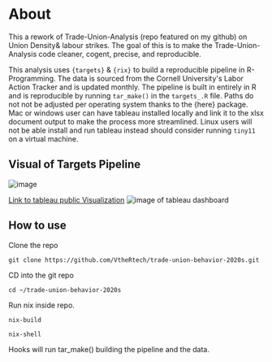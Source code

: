# About

This a rework of Trade-Union-Analysis (repo featured on my github) on Union Density& labour strikes. The goal of this is to make the Trade-Union-Analysis code cleaner, cogent, precise, and reproducible.

This analysis uses `{targets}` & `{rix}` to build a reproducible pipeline in R-Programming. The data is sourced from the Cornell University's Labor Action Tracker and is updated monthly. The pipeline is built in entirely in R and is reproducible by running `tar_make()` in the `targets_.R` file. Paths do not not be adjusted per operating system thanks to the {here} package. Mac or windows user can have tableau installed locally and link it to the xlsx document output to make the process more streamlined. Linux users will not be able install and run tableau instead should consider running `tiny11` on a virtual machine.

## Visual of Targets Pipeline

![image](https://github.com/VtheRtech/trade-union-behavior-2020s/assets/30744769/7efc4627-36e5-4891-bc16-5e6532ac5c9c)

[Link to tableau public Visualization](https://public.tableau.com/app/profile/vcumbo/viz/unionworkbook/DMVYearlyNational2)
![image of tableau dashboard](<https://github.com/VtheRtech/trade-union-behavior-2020s/blob/main/paper/paper_files/DMV & Yearly National.png?raw=true>)

## How to use

Clone the repo

```[bash]
git clone https://github.com/VtheRtech/trade-union-behavior-2020s.git
```

CD into the git repo

```[bash]
cd ~/trade-union-behavior-2020s
```

Run nix inside repo.

```[bash]
nix-build

nix-shell
```

Hooks will run tar_make() building the pipeline and the data.
